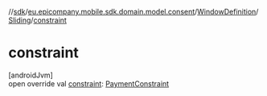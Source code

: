 //[sdk](../../../../index.md)/[eu.epicompany.mobile.sdk.domain.model.consent](../../index.md)/[WindowDefinition](../index.md)/[Sliding](index.md)/[constraint](constraint.md)

# constraint

[androidJvm]\
open override val [constraint](constraint.md): [PaymentConstraint](../../-payment-constraint/index.md)
